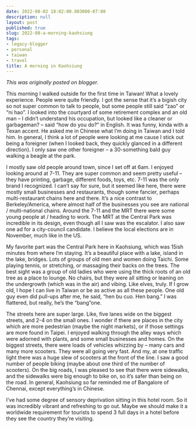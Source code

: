 ```yaml
---
date: 2022-08-02 18:02:00.003000-07:00
description: null
layout: post
published: true
slug: 2022-08-a-morning-kaohsiung
tags:
- legacy-blogger
- personal
- taiwan
- travel
title: A morning in Kaohsiung
---
```



*This was originally posted on blogger.*

This
morning I walked outside for the first time in Taiwan! What a lovely
experience. People were quite friendly. I got the sense that it’s a bigish city
so not super common to talk to people, but some people still said “zao” or “ni
hao”. I looked into the courtyard of some retirement complex and an old man – I
didn’t understand his occupation, but looked like a cleaner or garbageman? –
said “how do you do?” in English. It was funny, kinda with a Texan accent. He
asked me in Chinese what I’m doing in Taiwan and I told him. In general, I
think a lot of people were looking at me cause I stick out being a foreigner
(when I looked back, they quickly glanced in a different direction). I only saw
one other foreigner – a 30-something bald guy walking a beagle at the park. 

I
mostly saw old people around town, since I set off at 6am. I enjoyed looking
around at 7-11. They are super common and seem pretty useful – they have printing,
garbage, different foods, toys, etc. 7-11 was the only brand I recognized. I
can’t say for sure, but it seemed like here, there were mostly small businesses
and restaurants, though some fancier, perhaps multi-restaurant chains here and
there. It’s a nice contrast to Berkeley/America, where almost half of the
businesses you see are national / multi-national chains. Around the 7-11 and
the MRT there were some young people at / heading to work. The MRT at the Central
Park was incredible in its design, even though all I saw was the escalator. I
also saw one ad for a city-council candidate. I believe the local elections are
in November, much like in the US.

My
favorite part was the Central Park here in Kaohsiung, which was 15ish minutes from
where I’m staying. It’s a beautiful place with a lake, island in the lake,
bridges. Lots of groups of old men and women doing Taichi. Some playing tennis,
or stretching, or massaging their backs on the trees. The best sight was a
group of old ladies who were using the thick roots of an old tree as a place to
lounge. No chairs, but they were all sitting or leaning on the undergrowth
(which was in the air) and vibing. Like elves, truly. If I grow old, I hope I
can live in Taiwan or be as active as all these people. One old guy even did
pull-ups after me, he said, “hen bu cuo. Hen bang.” I was flattered, but really,
he’s the “bang”one. 

The
streets here are super large. Like, five lanes wide on the biggest streets, and
2-4 on the small ones. I wonder if there are places in the city which are more
pedestrian (maybe the night markets), or if those settings are more found in
Taipei. I enjoyed walking through the alley ways which were adorned with plants,
and some small businesses and homes. On the biggest streets, there were loads
of vehicles whizzing by – many cars and many more scooters. They were all going
very fast. And my, at one traffic light there was a huge slew of scooters at
the front of the line. I saw a good number of people biking (maybe about one
third of the number of scooters). On the big roads, I was pleased to see that
there were sidewalks, and the sidewalks were big enough to bike on, so it’s
safer than being on the road. In general, Kaohsiung so far reminded me of Bangalore
of Chennai, except everything’s in Chinese. 

I’ve
had some degree of sensory deprivation sitting in this hotel room. So it was
incredibly vibrant and refreshing to go out. Maybe we should make it a worldwide
requirement for tourists to spend 3 full days in a hotel before they see the
country they’re visiting. 

